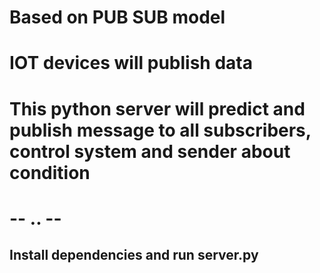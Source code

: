 # Based on PUB SUB model
# IOT devices will publish data
# This python server will predict and publish message to all subscribers, control system and sender about condition
# -- .. --
## Install dependencies and run server.py